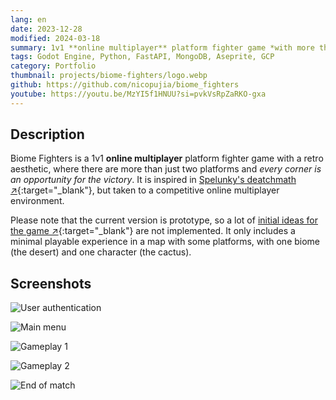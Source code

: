 ```yaml
---
lang: en
date: 2023-12-28
modified: 2024-03-18
summary: 1v1 **online multiplayer** platform fighter game *with more than just two platforms*
tags: Godot Engine, Python, FastAPI, MongoDB, Aseprite, GCP
category: Portfolio
thumbnail: projects/biome-fighters/logo.webp
github: https://github.com/nicopujia/biome_fighters
youtube: https://youtu.be/MzYI5f1HNUU?si=pvkVsRpZaRKO-gxa
---
```


## Description

Biome Fighters is a 1v1 **online multiplayer** platform fighter game with a retro aesthetic, where there are more than just two platforms and *every corner is an opportunity for the victory*. It is inspired in [Spelunky's deatchmath ↗](https://spelunky.fandom.com/wiki/Deathmatch_(HD)){:target="_blank"}, but taken to a competitive online multiplayer environment.

Please note that the current version is prototype, so a lot of [initial ideas for the game ↗](https://github.com/nicopujia/biome_fighters/labels/Enhancement){:target="_blank"} are not implemented. It only includes a minimal playable experience in a map with some platforms, with one biome (the desert) and one character (the cactus).

## Screenshots

![User authentication]({static}/images/projects/biome-fighters/user-authentication.jpg)

![Main menu]({static}/images/projects/biome-fighters/main-menu.jpg)

![Gameplay 1]({static}/images/projects/biome-fighters/gameplay-1.jpg)

![Gameplay 2]({static}/images/projects/biome-fighters/gameplay-2.jpg)

![End of match]({static}/images/projects/biome-fighters/end-of-match.jpg)
